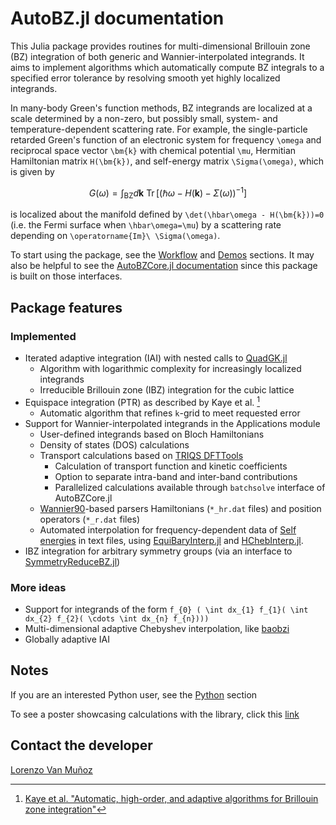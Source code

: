 # AutoBZ.jl documentation

This Julia package provides routines for multi-dimensional Brillouin zone (BZ)
integration of both generic and Wannier-interpolated integrands.
It aims to implement algorithms which automatically compute BZ integrals to a
specified error tolerance by resolving smooth yet highly localized integrands.

In many-body Green's function methods, BZ integrands are localized at a scale
determined by a non-zero, but possibly small, system- and temperature-dependent
scattering rate. For example, the single-particle retarded Green's function of
an electronic system for frequency ``\omega`` and reciprocal space vector
``\bm{k}`` with chemical potential ``\mu``, Hermitian Hamiltonian matrix
``H(\bm{k})``, and self-energy matrix ``\Sigma(\omega)``, which is given by
```math
G(\omega) = \int_{\text{BZ}} d\bm{k}\ \operatorname{Tr} \left[ (\hbar\omega - H(\bm{k}) - \Sigma(\omega))^{-1} \right]
```
is localized about the manifold defined by ``\det(\hbar\omega - H(\bm{k}))=0`` (i.e.
the Fermi surface when ``\hbar\omega=\mu``) by a scattering rate depending on
``\operatorname{Im}\ \Sigma(\omega)``.

To start using the package, see the [Workflow](@ref) and [Demos](@ref) sections.
It may also be helpful to see the [AutoBZCore.jl
documentation](https://lxvm.github.io/AutoBZCore.jl/dev/) since this package is
built on those interfaces.

## Package features

### Implemented
* Iterated adaptive integration (IAI) with nested calls to
  [QuadGK.jl](https://github.com/JuliaMath/QuadGK.jl)
    * Algorithm with logarithmic complexity for increasingly localized integrands
    * Irreducible Brillouin zone (IBZ) integration for the cubic lattice
* Equispace integration (PTR) as described by Kaye et al. [^1]
    * Automatic algorithm that refines ``k``-grid to meet requested error
* Support for Wannier-interpolated integrands in the Applications module
    * User-defined integrands based on Bloch Hamiltonians
    * Density of states (DOS) calculations
    * Transport calculations based on 
        [TRIQS DFTTools](https://triqs.github.io/dft_tools/latest/guide/transport.html)
        * Calculation of transport function and kinetic coefficients
        * Option to separate intra-band and inter-band contributions
        * Parallelized calculations available through `batchsolve` interface of AutoBZCore.jl
    * [Wannier90](http://www.wannier.org/)-based parsers Hamiltonians
      (`*_hr.dat` files) and position operators (`*_r.dat` files)
    * Automated interpolation for frequency-dependent data of [Self
      energies](@ref) in text files, using
      [EquiBaryInterp.jl](https://github.com/lxvm/EquiBaryInterp.jl) and
      [HChebInterp.jl](https://github.com/lxvm/HChebInterp.jl).
* IBZ integration for arbitrary symmetry groups (via an interface to
  [SymmetryReduceBZ.jl](https://github.com/jerjorg/SymmetryReduceBZ.jl))

### More ideas
* Support for integrands of the form ``f_{0} ( \int dx_{1} f_{1}( \int dx_{2}
  f_{2}( \cdots \int dx_{n} f_{n})))``
* Multi-dimensional adaptive Chebyshev interpolation, like
  [baobzi](https://github.com/flatironinstitute/baobzi)
* Globally adaptive IAI

## Notes

If you are an interested Python user, see the [Python](@ref) section

To see a poster showcasing calculations with the library, click this
[link](https://web.mit.edu/lxvm/www/slides/Lorenzo_VanMunoz_CCQ_intern_poster_2022.pdf)

## Contact the developer

[Lorenzo Van Muñoz](https://web.mit.edu/lxvm/www/)

[^1]: [Kaye et al. "Automatic, high-order, and adaptive algorithms for Brillouin zone integration"](http://arxiv.org/abs/2211.12959)